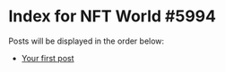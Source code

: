# Index for NFT World #5994
Posts will be displayed in the order below:

- [Your first post](./001-first.md)

